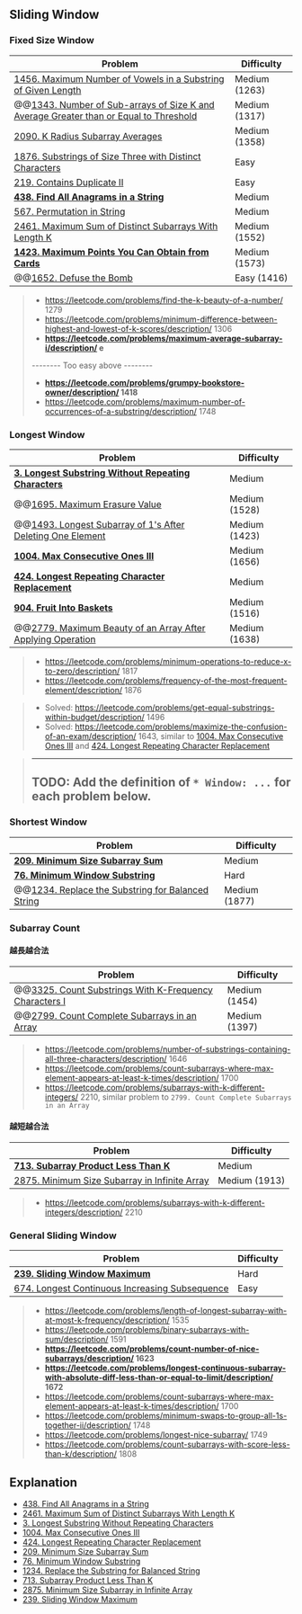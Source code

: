 ## Sliding Window

### Fixed Size Window
| Problem          | Difficulty |
|------------------|------------|
|[1456. Maximum Number of Vowels in a Substring of Given Length](../leetcode/1456.maximum-number-of-vowels-in-a-substring-of-given-length.md)|Medium (1263)|
|@@[1343. Number of Sub-arrays of Size K and Average Greater than or Equal to Threshold](../leetcode/1343.number-of-sub-arrays-of-size-k-and-average-greater-than-or-equal-to-threshold.md)|Medium (1317)|
|[2090. K Radius Subarray Averages](../leetcode/2090.k-radius-subarray-averages.md)|Medium (1358)|
|[1876. Substrings of Size Three with Distinct Characters](../leetcode/1876.substrings-of-size-three-with-distinct-characters.md)|Easy|
|[219. Contains Duplicate II](../leetcode/219.contains-duplicate-ii.md)|Easy|
|**[438. Find All Anagrams in a String](../leetcode/438.find-all-anagrams-in-a-string.md)**|Medium|
|[567. Permutation in String](../leetcode/567.permutation-in-string.md)|Medium|
|[2461. Maximum Sum of Distinct Subarrays With Length K](../leetcode/2461.maximum-sum-of-distinct-subarrays-with-length-k.md)|Medium (1552)|
|**[1423. Maximum Points You Can Obtain from Cards](../leetcode/1423.maximum-points-you-can-obtain-from-cards.md)**|Medium (1573)|
|@@[1652. Defuse the Bomb](../leetcode/1652.defuse-the-bomb.md)|Easy (1416)|

> * https://leetcode.com/problems/find-the-k-beauty-of-a-number/ 1279
> * https://leetcode.com/problems/minimum-difference-between-highest-and-lowest-of-k-scores/description/ 1306
> * **https://leetcode.com/problems/maximum-average-subarray-i/description/ e**
>
> -------- Too easy above --------       
>
> * **https://leetcode.com/problems/grumpy-bookstore-owner/description/ 1418**
> * https://leetcode.com/problems/maximum-number-of-occurrences-of-a-substring/description/ 1748

### Longest Window
| Problem          | Difficulty |
|------------------|------------|
|**[3. Longest Substring Without Repeating Characters](../leetcode/3.longest-substring-without-repeating-characters.md)**|Medium|
|@@[1695. Maximum Erasure Value](../leetcode/1695.maximum-erasure-value.md)|Medium (1528)|
|@@[1493. Longest Subarray of 1's After Deleting One Element](../leetcode/1493.longest-subarray-of-1s-after-deleting-one-element.md)|Medium (1423)|
|**[1004. Max Consecutive Ones III](../leetcode/1004.max-consecutive-ones-iii.md)**|Medium (1656)|
|**[424. Longest Repeating Character Replacement](../leetcode/424.longest-repeating-character-replacement.md)**|Medium|
|**[904. Fruit Into Baskets](../leetcode/904.fruit-into-baskets.md)**|Medium (1516)|
|@@[2779. Maximum Beauty of an Array After Applying Operation](../leetcode/2779.maximum-beauty-of-an-array-after-applying-operation.md)|Medium (1638)|

> * https://leetcode.com/problems/minimum-operations-to-reduce-x-to-zero/description/ 1817
> * https://leetcode.com/problems/frequency-of-the-most-frequent-element/description/ 1876

> * Solved: https://leetcode.com/problems/get-equal-substrings-within-budget/description/ 1496
> * Solved: https://leetcode.com/problems/maximize-the-confusion-of-an-exam/description/ 1643, similar to [1004. Max Consecutive Ones III](../leetcode/1004.max-consecutive-ones-iii.md) and [424. Longest Repeating Character Replacement](../leetcode/424.longest-repeating-character-replacement.md)

> ------------
> TODO: Add the definition of `* Window: ...` for each problem below.
> ------------

### Shortest Window
| Problem          | Difficulty |
|------------------|------------|
|**[209. Minimum Size Subarray Sum](../leetcode/209.minimum-size-subarray-sum.md)**|Medium|
|**[76. Minimum Window Substring](../leetcode/76.minimum-window-substring.md)**|Hard|
|@@[1234. Replace the Substring for Balanced String](../leetcode/1234.replace-the-substring-for-balanced-string.md)|Medium (1877)|

### Subarray Count
#### 越長越合法
| Problem          | Difficulty |
|------------------|------------|
|@@[3325. Count Substrings With K-Frequency Characters I](../leetcode/3325.count-substrings-with-k-frequency-characters-i.md)|Medium (1454)|
|@@[2799. Count Complete Subarrays in an Array](../leetcode/2799.count-complete-subarrays-in-an-array.md)|Medium (1397)|

> * https://leetcode.com/problems/number-of-substrings-containing-all-three-characters/description/ 1646
> * https://leetcode.com/problems/count-subarrays-where-max-element-appears-at-least-k-times/description/ 1700
> * https://leetcode.com/problems/subarrays-with-k-different-integers/ 2210, similar problem to `2799. Count Complete Subarrays in an Array`

#### 越短越合法
| Problem          | Difficulty |
|------------------|------------|
|**[713. Subarray Product Less Than K](../leetcode/713.subarray-product-less-than-k.md)**|Medium|
|[2875. Minimum Size Subarray in Infinite Array](../leetcode/2875.minimum-size-subarray-in-infinite-array.md)|Medium (1913)|

> * https://leetcode.com/problems/subarrays-with-k-different-integers/description/ 2210

### General Sliding Window
| Problem          | Difficulty |
|------------------|------------|
|**[239. Sliding Window Maximum](../leetcode/239.sliding-window-maximium.md)**|Hard|
|[674. Longest Continuous Increasing Subsequence](../leetcode/674.longest-continuous-increasing-subsequence.md)|Easy|

> * https://leetcode.com/problems/length-of-longest-subarray-with-at-most-k-frequency/description/ 1535
> * https://leetcode.com/problems/binary-subarrays-with-sum/description/ 1591
> * **https://leetcode.com/problems/count-number-of-nice-subarrays/description/ 1623**
> * **https://leetcode.com/problems/longest-continuous-subarray-with-absolute-diff-less-than-or-equal-to-limit/description/ 1672**
> * https://leetcode.com/problems/count-subarrays-where-max-element-appears-at-least-k-times/description/ 1700
> * https://leetcode.com/problems/minimum-swaps-to-group-all-1s-together-ii/description/ 1748
> * https://leetcode.com/problems/longest-nice-subarray/ 1749
> * https://leetcode.com/problems/count-subarrays-with-score-less-than-k/description/ 1808

## Explanation
* [438. Find All Anagrams in a String](https://www.youtube.com/watch?v=I9xCo3UVomE)
* [2461. Maximum Sum of Distinct Subarrays With Length K](https://www.youtube.com/watch?v=kl9iE2tQh_A)
* [3. Longest Substring Without Repeating Characters](https://github.com/wisdompeak/LeetCode/tree/master/Two_Pointers/003.Longest%20Substring%20Without%20Repeating%20Characters)
* [1004. Max Consecutive Ones III](https://www.youtube.com/watch?v=Ti9_4NVDzdg)
* [424. Longest Repeating Character Replacement](https://www.youtube.com/watch?v=wXicFFUVdd0)
* [209. Minimum Size Subarray Sum](https://www.youtube.com/watch?v=Ucepzsd2A4w)
* [76. Minimum Window Substring](https://github.com/wisdompeak/LeetCode/tree/master/Two_Pointers/076.Minimum-Window-Substring)
* [1234. Replace the Substring for Balanced String](https://www.youtube.com/watch?v=XSGa1lP9vD8)
* [713. Subarray Product Less Than K](https://www.youtube.com/watch?v=WOSWdl4Fl00)
* [2875. Minimum Size Subarray in Infinite Array](https://www.youtube.com/watch?v=S1EOGabarNM)
* [239. Sliding Window Maximum](https://www.youtube.com/watch?v=b1rqOQ5p6EA)